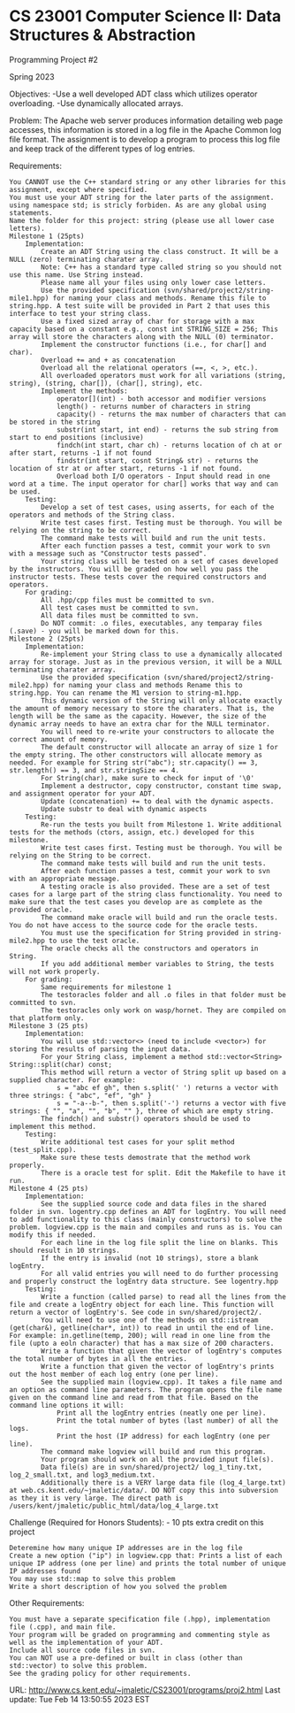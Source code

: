 
# CS 23001 Computer Science II: Data Structures & Abstraction

Programming Project #2

Spring 2023

Objectives:
-Use a well developed ADT class which utilizes operator overloading.
-Use dynamically allocated arrays.

Problem:
The Apache web server produces information detailing web page accesses, this information is stored in a log file in the Apache Common log file format. The assignment is to develop a program to process this log file and keep track of the different types of log entries.

Requirements:

    You CANNOT use the C++ standard string or any other libraries for this assignment, except where specified.
    You must use your ADT string for the later parts of the assignment.
    using namespace std; is stricly forbiden. As are any global using statements.
    Name the folder for this project: string (please use all lower case letters).
    Milestone 1 (25pts)
        Implementation:
            Create an ADT String using the class construct. It will be a NULL (zero) terminating charater array.
            Note: C++ has a standard type called string so you should not use this name. Use String instead.
            Please name all your files using only lower case letters.
            Use the provided specification (svn/shared/project2/string-mile1.hpp) for naming your class and methods. Rename this file to string.hpp. A test suite will be provided in Part 2 that uses this interface to test your string class.
            Use a fixed sized array of char for storage with a max capacity based on a constant e.g., const int STRING_SIZE = 256; This array will store the characters along with the NULL (0) terminator.
            Implement the constructor functions (i.e., for char[] and char).
            Overload += and + as concatenation
            Overload all the relational operators (==, <, >, etc.).
            All overloaded operators must work for all variations (string, string), (string, char[]), (char[], string), etc.
            Implement the methods:
                operator[](int) - both accessor and modifier versions
                length() - returns number of characters in string
                capacity() - returns the max number of characters that can be stored in the string
                substr(int start, int end) - returns the sub string from start to end positions (inclusive)
                findch(int start, char ch) - returns location of ch at or after start, returns -1 if not found
                findstr(int start, cosnt String& str) - returns the location of str at or after start, returns -1 if not found.
                Overload both I/O operators - Input should read in one word at a time. The input operator for char[] works that way and can be used.
        Testing:
            Develop a set of test cases, using asserts, for each of the operators and methods of the String class.
            Write test cases first. Testing must be thorough. You will be relying on the string to be correct.
            The command make tests will build and run the unit tests.
            After each function passes a test, commit your work to svn with a message such as "Constructor tests passed".
            Your string class will be tested on a set of cases developed by the instructors. You will be graded on how well you pass the instructor tests. These tests cover the required constructors and operators.
        For grading:
            All .hpp/cpp files must be committed to svn.
            All test cases must be committed to svn.
            All data files must be committed to svn.
            Do NOT commit: .o files, executables, any temparay files (.save) - you will be marked down for this.
    Milestone 2 (25pts)
        Implementation:
            Re-implement your String class to use a dynamically allocated array for storage. Just as in the previous version, it will be a NULL terminating charater array.
            Use the provided specification (svn/shared/project2/string-mile2.hpp) for naming your class and methods Rename this to string.hpp. You can rename the M1 version to string-m1.hpp.
            This dynamic version of the String will only allocate exactly the amount of memory necessary to store the charaters. That is, the length will be the same as the capacity. However, the size of the dynamic array needs to have an extra char for the NULL terminator.
            You will need to re-write your constructors to allocate the correct amount of memory.
            The default constructor will allocate an array of size 1 for the empty string. The other constructors will allocate memory as needed. For example for String str("abc"); str.capacity() == 3, str.length() == 3, and str.stringSize == 4.
            For String(char), make sure to check for input of '\0'
            Implement a destructor, copy constructor, constant time swap, and assignment operator for your ADT.
            Update (concatenation) += to deal with the dynamic aspects.
            Update substr to deal with dynamic aspects
        Testing:
            Re-run the tests you built from Milestone 1. Write additional tests for the methods (ctors, assign, etc.) developed for this milestone.
            Write test cases first. Testing must be thorough. You will be relying on the String to be correct.
            The command make tests will build and run the unit tests.
            After each function passes a test, commit your work to svn with an appropriate message.
            A testing oracle is also provided. These are a set of test cases for a large part of the string class functionality. You need to make sure that the test cases you develop are as complete as the provided oracle.
            The command make oracle will build and run the oracle tests. You do not have access to the source code for the oracle tests.
            You must use the specification for String provided in string-mile2.hpp to use the test oracle.
            The oracle checks all the constructors and operators in String.
            If you add additional member variables to String, the tests will not work properly.
        For grading:
            Same requirements for milestone 1
            The testoracles folder and all .o files in that folder must be committed to svn.
            The testoracles only work on wasp/hornet. They are compiled on that platform only.
    Milestone 3 (25 pts)
        Implementation:
            You will use std::vector<> (need to include <vector>) for storing the results of parsing the input data.
            For your String class, implement a method std::vector<String> String::split(char) const;
            This method will return a vector of String split up based on a supplied character. For example:
                s = "abc ef gh", then s.split(' ') returns a vector with three strings: { "abc", "ef", "gh" }
                s = "-a--b-", then s.split('-') returns a vector with five strings: { "", "a", "", "b", "" }, three of which are empty string.
            The findch() and substr() operators should be used to implement this method.
        Testing:
            Write additional test cases for your split method (test_split.cpp).
            Make sure these tests demostrate that the method work properly.
            There is a oracle test for split. Edit the Makefile to have it run.
    Milestone 4 (25 pts)
        Implementation:
            See the supplied source code and data files in the shared folder in svn. logentry.cpp defines an ADT for logEntry. You will need to add functionality to this class (mainly constructors) to solve the problem. logview.cpp is the main and compiles and runs as is. You can modify this if needed.
            For each line in the log file split the line on blanks. This should result in 10 strings.
            If the entry is invalid (not 10 strings), store a blank logEntry.
            For all valid entries you will need to do further processing and properly construct the logEntry data structure. See logentry.hpp
        Testing:
            Write a function (called parse) to read all the lines from the file and create a logEntry object for each line. This function will return a vector of logEntry's. See code in svn/shared/project2/.
            You will need to use one of the methods on std::istream (get(char&), getline(char*, int)) to read in until the end of line. For example: in.getline(temp, 200); will read in one line from the file (upto a eoln character) that has a max size of 200 characters.
            Write a function that given the vector of logEntry's computes the total number of bytes in all the entries.
            Write a function that given the vector of logEntry's prints out the host member of each log entry (one per line).
            See the supplied main (logview.cpp). It takes a file name and an option as command line parameters. The program opens the file name given on the command line and read from that file. Based on the command line options it will:
                Print all the logEntry entries (neatly one per line).
                Print the total number of bytes (last number) of all the logs.
                Print the host (IP address) for each logEntry (one per line).
            The command make logview will build and run this program.
            Your program should work on all the provided input file(s).
            Data file(s) are in svn/shared/project2/ log_1_tiny.txt, log_2_small.txt, and log3_medium.txt.
            Additionally there is a VERY large data file (log_4_large.txt) at web.cs.kent.edu/~jmaletic/data/. DO NOT copy this into subversion as they it is very large. The direct path is /users/kent/jmaletic/public_html/data/log_4_large.txt

Challenge (Required for Honors Students): - 10 pts extra credit on this project

    Deteremine how many unique IP addresses are in the log file
    Create a new option ("ip") in logview.cpp that: Prints a list of each unique IP address (one per line) and prints the total number of unique IP addresses found
    You may use std::map to solve this problem
    Write a short description of how you solved the problem

Other Requirements:

    You must have a separate specification file (.hpp), implementation file (.cpp), and main file.
    Your program will be graded on programming and commenting style as well as the implementation of your ADT.
    Include all source code files in svn.
    You can NOT use a pre-defined or built in class (other than std::vector) to solve this problem.
    See the grading policy for other requirements.

URL: <http://www.cs.kent.edu/~jmaletic/CS23001/programs/proj2.html>
Last update: Tue Feb 14 13:50:55 2023 EST
